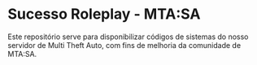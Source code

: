 # Sucesso Roleplay - MTA:SA

Este repositório serve para disponibilizar códigos de sistemas do nosso servidor de Multi Theft Auto, com fins de melhoria da comunidade de MTA:SA.
